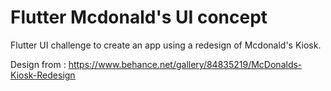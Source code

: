# Flutter Mcdonald's UI concept
Flutter UI challenge to create an app using a redesign of Mcdonald's Kiosk.

Design from : https://www.behance.net/gallery/84835219/McDonalds-Kiosk-Redesign

